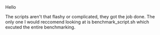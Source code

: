 Hello


The scripts aren't that flashy or complicated, they got the job done. The only one I would reccomend looking at is benchmark_script.sh which excuted the entire benchmarking.




